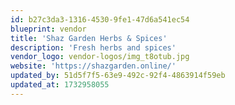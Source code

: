 ```yaml
---
id: b27c3da3-1316-4530-9fe1-47d6a541ec54
blueprint: vendor
title: 'Shaz Garden Herbs & Spices'
description: 'Fresh herbs and spices'
vendor_logo: vendor-logos/img_t8otub.jpg
website: 'https://shazgarden.online/'
updated_by: 51d5f7f5-63e9-492c-92f4-4863914f59eb
updated_at: 1732958055
---
```

